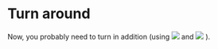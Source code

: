 
# Turn around #

Now, you probably need to turn in addition (using <img src="resources/lightbot/left.png" /> and <img src="resources/lightbot/right.png" /> ).

